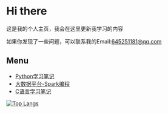 # Hi there
这是我的个人主页，我会在这里更新我学习的内容

如果你发现了一些问题，可以联系我的Email:645251181@qq.com

## Menu
- [Python学习笔记](https://github.com/Yuchen-Zhou/PythonLearning)
- [大数据平台-Spark编程](https://github.com/Yuchen-Zhou/SparkWithBigdata)
- [C语言学习笔记](https://github.com/Yuchen-Zhou/C_Stduying)



[![Top Langs](https://github-readme-stats.vercel.app/api/top-langs/?username=Yuchen-Zhou&layout=compact&theme=tokyonight)](https://github.com/anuraghazra/github-readme-stats)

